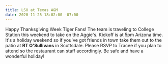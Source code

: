 ```yaml
---
title: LSU at Texas A&M
date: 2020-11-25 18:02:00 -07:00
---
```


Happy Thanksgiving Week Tiger Fans! The team is traveling to College Station this weekend to take on the Aggie's. Kickoff is at 5pm Arizona time. It's a holiday weekend so if you've got friends in town take them out to the patio at **RT O'Sullivans** in Scottsdale. Please RSVP to Tracee if you plan to attend so the restaurant can staff accordingly. Be safe and have a wonderful holiday!
